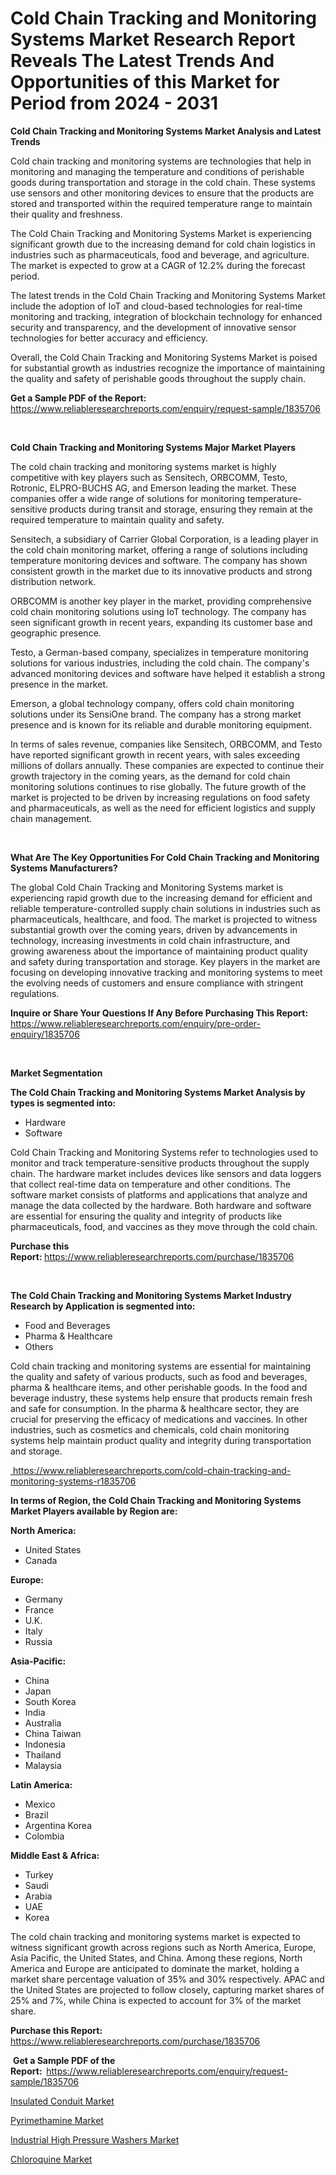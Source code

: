 <p><h1>Cold Chain Tracking and Monitoring Systems Market Research Report Reveals The Latest Trends And Opportunities of this Market for Period from 2024 - 2031</h1></p><p><strong>Cold Chain Tracking and Monitoring Systems Market Analysis and Latest Trends</strong></p>
<p><p>Cold chain tracking and monitoring systems are technologies that help in monitoring and managing the temperature and conditions of perishable goods during transportation and storage in the cold chain. These systems use sensors and other monitoring devices to ensure that the products are stored and transported within the required temperature range to maintain their quality and freshness.</p><p>The Cold Chain Tracking and Monitoring Systems Market is experiencing significant growth due to the increasing demand for cold chain logistics in industries such as pharmaceuticals, food and beverage, and agriculture. The market is expected to grow at a CAGR of 12.2% during the forecast period.</p><p>The latest trends in the Cold Chain Tracking and Monitoring Systems Market include the adoption of IoT and cloud-based technologies for real-time monitoring and tracking, integration of blockchain technology for enhanced security and transparency, and the development of innovative sensor technologies for better accuracy and efficiency.</p><p>Overall, the Cold Chain Tracking and Monitoring Systems Market is poised for substantial growth as industries recognize the importance of maintaining the quality and safety of perishable goods throughout the supply chain.</p></p>
<p><strong>Get a Sample PDF of the Report:&nbsp;</strong> <a href="https://www.reliableresearchreports.com/enquiry/request-sample/1835706">https://www.reliableresearchreports.com/enquiry/request-sample/1835706</a></p>
<p>&nbsp;</p>
<p><strong>Cold Chain Tracking and Monitoring Systems Major Market Players</strong></p>
<p><p>The cold chain tracking and monitoring systems market is highly competitive with key players such as Sensitech, ORBCOMM, Testo, Rotronic, ELPRO-BUCHS AG, and Emerson leading the market. These companies offer a wide range of solutions for monitoring temperature-sensitive products during transit and storage, ensuring they remain at the required temperature to maintain quality and safety.</p><p>Sensitech, a subsidiary of Carrier Global Corporation, is a leading player in the cold chain monitoring market, offering a range of solutions including temperature monitoring devices and software. The company has shown consistent growth in the market due to its innovative products and strong distribution network.</p><p>ORBCOMM is another key player in the market, providing comprehensive cold chain monitoring solutions using IoT technology. The company has seen significant growth in recent years, expanding its customer base and geographic presence.</p><p>Testo, a German-based company, specializes in temperature monitoring solutions for various industries, including the cold chain. The company's advanced monitoring devices and software have helped it establish a strong presence in the market.</p><p>Emerson, a global technology company, offers cold chain monitoring solutions under its SensiOne brand. The company has a strong market presence and is known for its reliable and durable monitoring equipment.</p><p>In terms of sales revenue, companies like Sensitech, ORBCOMM, and Testo have reported significant growth in recent years, with sales exceeding millions of dollars annually. These companies are expected to continue their growth trajectory in the coming years, as the demand for cold chain monitoring solutions continues to rise globally. The future growth of the market is projected to be driven by increasing regulations on food safety and pharmaceuticals, as well as the need for efficient logistics and supply chain management.</p></p>
<p>&nbsp;</p>
<p><strong>What Are The Key Opportunities For Cold Chain Tracking and Monitoring Systems Manufacturers?</strong></p>
<p><p>The global Cold Chain Tracking and Monitoring Systems market is experiencing rapid growth due to the increasing demand for efficient and reliable temperature-controlled supply chain solutions in industries such as pharmaceuticals, healthcare, and food. The market is projected to witness substantial growth over the coming years, driven by advancements in technology, increasing investments in cold chain infrastructure, and growing awareness about the importance of maintaining product quality and safety during transportation and storage. Key players in the market are focusing on developing innovative tracking and monitoring systems to meet the evolving needs of customers and ensure compliance with stringent regulations.</p></p>
<p><strong>Inquire or Share Your Questions If Any Before Purchasing This Report:</strong> <a href="https://www.reliableresearchreports.com/enquiry/pre-order-enquiry/1835706">https://www.reliableresearchreports.com/enquiry/pre-order-enquiry/1835706</a></p>
<p>&nbsp;</p>
<p><strong>Market Segmentation</strong></p>
<p><strong>The Cold Chain Tracking and Monitoring Systems Market Analysis by types is segmented into:</strong></p>
<p><ul><li>Hardware</li><li>Software</li></ul></p>
<p><p>Cold Chain Tracking and Monitoring Systems refer to technologies used to monitor and track temperature-sensitive products throughout the supply chain. The hardware market includes devices like sensors and data loggers that collect real-time data on temperature and other conditions. The software market consists of platforms and applications that analyze and manage the data collected by the hardware. Both hardware and software are essential for ensuring the quality and integrity of products like pharmaceuticals, food, and vaccines as they move through the cold chain.</p></p>
<p><strong>Purchase this Report:&nbsp;</strong><a href="https://www.reliableresearchreports.com/purchase/1835706">https://www.reliableresearchreports.com/purchase/1835706</a></p>
<p>&nbsp;</p>
<p><strong>The Cold Chain Tracking and Monitoring Systems Market Industry Research by Application is segmented into:</strong></p>
<p><ul><li>Food and Beverages</li><li>Pharma & Healthcare</li><li>Others</li></ul></p>
<p><p>Cold chain tracking and monitoring systems are essential for maintaining the quality and safety of various products, such as food and beverages, pharma & healthcare items, and other perishable goods. In the food and beverage industry, these systems help ensure that products remain fresh and safe for consumption. In the pharma & healthcare sector, they are crucial for preserving the efficacy of medications and vaccines. In other industries, such as cosmetics and chemicals, cold chain monitoring systems help maintain product quality and integrity during transportation and storage.</p></p>
<p><a href="https://www.reliableresearchreports.com/cold-chain-tracking-and-monitoring-systems-r1835706">&nbsp;https://www.reliableresearchreports.com/cold-chain-tracking-and-monitoring-systems-r1835706</a></p>
<p><strong>In terms of Region, the Cold Chain Tracking and Monitoring Systems Market Players available by Region are:</strong></p>
<p>
    <p> <strong> North America: </strong>
        <ul>
            <li>United States</li>
            <li>Canada</li>
        </ul>
        </p> 
    <p> <strong> Europe: </strong>
        <ul>
            <li>Germany</li>
            <li>France</li>
            <li>U.K.</li>
            <li>Italy</li>
            <li>Russia</li>
        </ul>
        </p> 
    <p> <strong> Asia-Pacific: </strong>
        <ul>
            <li>China</li>
            <li>Japan</li>
            <li>South Korea</li>
            <li>India</li>
            <li>Australia</li>
            <li>China Taiwan</li>
            <li>Indonesia</li>
            <li>Thailand</li>
            <li>Malaysia</li>
        </ul>
        </p> 
    <p> <strong> Latin America: </strong>
        <ul>
            <li>Mexico</li>
            <li>Brazil</li>
            <li>Argentina Korea</li>
            <li>Colombia</li>
        </ul>
        </p> 
    <p> <strong> Middle East & Africa: </strong>
        <ul>
            <li>Turkey</li>
            <li>Saudi</li>
            <li>Arabia</li>
            <li>UAE</li>
            <li>Korea</li>
        </ul>
    </p>
    </p>
<p><p>The cold chain tracking and monitoring systems market is expected to witness significant growth across regions such as North America, Europe, Asia Pacific, the United States, and China. Among these regions, North America and Europe are anticipated to dominate the market, holding a market share percentage valuation of 35% and 30% respectively. APAC and the United States are projected to follow closely, capturing market shares of 25% and 7%, while China is expected to account for 3% of the market share.</p></p>
<p><strong>Purchase this Report: </strong><a href="https://www.reliableresearchreports.com/purchase/1835706">https://www.reliableresearchreports.com/purchase/1835706</a></p>
<p>&nbsp;<strong>Get a Sample PDF of the Report:&nbsp;&nbsp;</strong><a href="https://www.reliableresearchreports.com/enquiry/request-sample/1835706">https://www.reliableresearchreports.com/enquiry/request-sample/1835706</a></p>
<p><strong></strong></p>
<p><p><a href="https://www.linkedin.com/pulse/insulated-conduit-market-trends-analysis-opportunities-mq6de">Insulated Conduit Market</a></p><p><a href="https://github.com/juniordelafrance/Market-Research-Report-List-4/blob/main/pyrimethamine-market.md">Pyrimethamine Market</a></p><p><a href="https://www.linkedin.com/pulse/analyzing-industrial-high-pressure-washers-market-dynamics-spk9e">Industrial High Pressure Washers Market</a></p><p><a href="https://github.com/jaidynmorantestelletmjzya/Market-Research-Report-List-3/blob/main/chloroquine-market.md">Chloroquine Market</a></p></p>